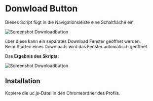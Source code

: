 # Donwload Button
Dieses Script fügt in die Navigationsleiste eine Schaltfläche ein,    
    
![Screenshot Downloadbutton](https://github.com/Endor8/userChrome.js/raw/master/downloadbutton/scr_arrow.png)
    
über diese kann ein separates Download Fenster geöffnet werden.     
Beim Starten eines Downloads wird das Fenster automatisch geöffnet.    
      
Das **Ergebnis des Skripts**:

![Screenshot Downloadbutton](https://github.com/Endor8/userChrome.js/raw/master/downloadbutton/scr_downloadbutton.png)
     
## Installation
Kopiere die uc.js-Datei in den Chromeordner des Profils.
